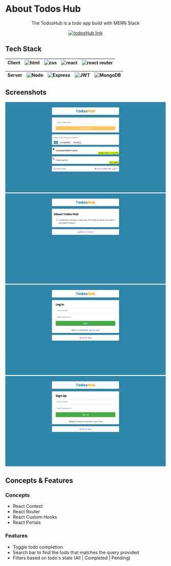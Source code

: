 # About Todos Hub

<div align="center">

<p>The TodosHub is a todo app build with MERN Stack</p>

[![todosHub link](https://img.shields.io/badge/todoshub.onrender.com-000?style=for-the-badge&logo=render)](https://todoshub.onrender.com/ "Click to view site")

</div>

## Tech Stack

| Client | ![html](https://img.shields.io/badge/HTML-E34C26?style=for-the-badge&logo=html5&logoColor=FFF) | ![css](https://img.shields.io/badge/CSS-3C99DC?style=for-the-badge&logo=css3&logoColor=FFF) | ![react](https://img.shields.io/badge/React-20232A?style=for-the-badge&logo=react&logoColor=61DAFB) | ![react router](https://img.shields.io/badge/React_Router-20232A?style=for-the-badge&logo=react+router&logoColor=F44250) |
| ------ | ---------------------------------------------------------------------------------------------- | ------------------------------------------------------------------------------------------- | --------------------------------------------------------------------------------------------------- | ------------------------------------------------------------------------------------------------------------------------ |

| Server | ![Node](https://img.shields.io/badge/Node.js-43853D?style=for-the-badge&logo=node.js&logoColor=fff) | ![Express](https://img.shields.io/badge/Express.js-404D59?style=for-the-badge&logo=express&logoColor=fff) | ![JWT](https://img.shields.io/badge/JWT-000?style=for-the-badge&logo=json-web-tokens&logoColor=fb015b "json web token") | ![MongoDB](https://img.shields.io/badge/MongoDB-4EA94B?style=for-the-badge&logo=mongodb&logoColor=fff) |
| ------ | --------------------------------------------------------------------------------------------------- | --------------------------------------------------------------------------------------------------------- | ----------------------------------------------------------------------------------------------------------------------- | ------------------------------------------------------------------------------------------------------ |

## Screenshots

<div align="center">

![Home Page](./screenshots/Screenshot4.png "Home Page")
![About Page](./screenshots/Screenshot3.png "About Page")
![Login Page](./screenshots/Screenshot1.png "Login Page")
![Signup Page](./screenshots/Screenshot2.png "Signup Page")

</div>

## Concepts & Features

### Concepts

- React Context
- React Router
- React Custom Hooks
- React Portals

### Features

- Toggle todo completion
- Search bar to find the todo that matches the query provided
- Filters based on todo's state (All | Completed | Pending)

